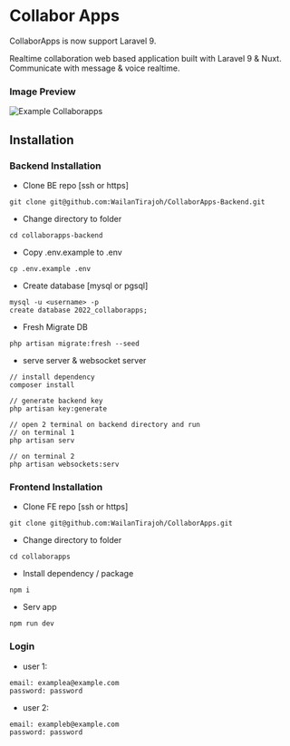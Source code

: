 # Collabor Apps

CollaborApps is now support Laravel 9.

Realtime collaboration web based application built with Laravel 9 & Nuxt. Communicate with message & voice realtime.

### Image Preview

![Example Collaborapps](https://user-images.githubusercontent.com/53980548/151662579-218da4f3-df7c-432f-916b-f7f1fe522275.png)

## Installation

### Backend Installation

- Clone BE repo [ssh or https]

```
git clone git@github.com:WailanTirajoh/CollaborApps-Backend.git
```

- Change directory to folder

```
cd collaborapps-backend
```

- Copy .env.example to .env

```
cp .env.example .env
```

- Create database [mysql or pgsql]

```
mysql -u <username> -p
create database 2022_collaborapps;
```

- Fresh Migrate DB

```
php artisan migrate:fresh --seed
```

- serve server & websocket server

```
// install dependency
composer install

// generate backend key
php artisan key:generate

// open 2 terminal on backend directory and run
// on terminal 1
php artisan serv

// on terminal 2
php artisan websockets:serv
```

### Frontend Installation

- Clone FE repo [ssh or https]

```
git clone git@github.com:WailanTirajoh/CollaborApps.git
```

- Change directory to folder

```
cd collaborapps
```

- Install dependency / package

```
npm i
```

- Serv app

```
npm run dev
```

### Login

- user 1:

```
email: examplea@example.com
password: password
```

- user 2:

```
email: exampleb@example.com
password: password
```
